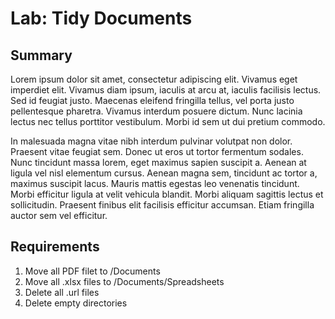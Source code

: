 # Lab: Tidy Documents

## Summary
Lorem ipsum dolor sit amet, consectetur adipiscing elit. Vivamus eget imperdiet elit. Vivamus diam ipsum, iaculis at arcu at, iaculis facilisis lectus. Sed id feugiat justo. Maecenas eleifend fringilla tellus, vel porta justo pellentesque pharetra. Vivamus interdum posuere dictum. Nunc lacinia lectus nec tellus porttitor vestibulum. Morbi id sem ut dui pretium commodo.

In malesuada magna vitae nibh interdum pulvinar volutpat non dolor. Praesent vitae feugiat sem. Donec ut eros ut tortor fermentum sodales. Nunc tincidunt massa lorem, eget maximus sapien suscipit a. Aenean at ligula vel nisl elementum cursus. Aenean magna sem, tincidunt ac tortor a, maximus suscipit lacus. Mauris mattis egestas leo venenatis tincidunt. Morbi efficitur ligula at velit vehicula blandit. Morbi aliquam sagittis lectus et sollicitudin. Praesent finibus elit facilisis efficitur accumsan. Etiam fringilla auctor sem vel efficitur.

## Requirements
1. Move all PDF filet to /Documents
2. Move all .xlsx files to /Documents/Spreadsheets
3. Delete all .url files
4. Delete empty directories


